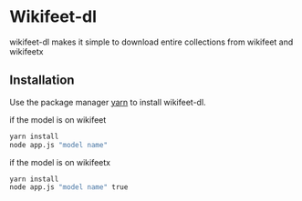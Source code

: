 # Wikifeet-dl

wikifeet-dl makes it simple to download entire collections from wikifeet and wikifeetx

## Installation

Use the package manager [yarn](https://yarnpkg.com/getting-started) to install wikifeet-dl.

if the model is on wikifeet
```bash
yarn install
node app.js "model name"
```

if the model is on wikifeetx
```bash
yarn install
node app.js "model name" true
```

